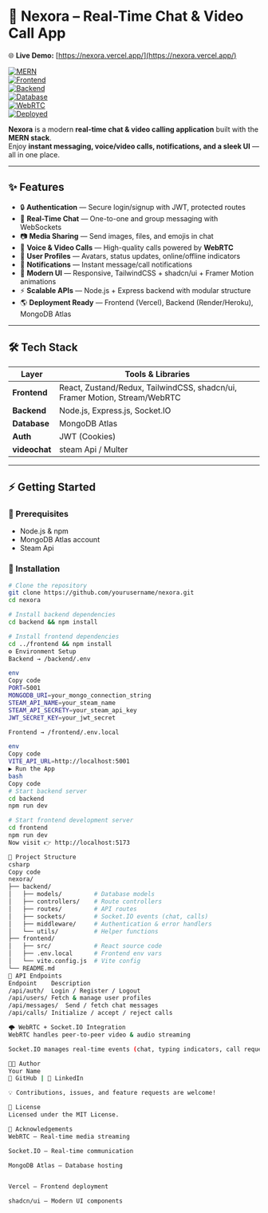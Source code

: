 # 🚀 Nexora – Real-Time Chat & Video Call App  

🌐 **Live Demo:** [https://nexora.vercel.app/](https://nexora.vercel.app/)  

[![MERN](https://img.shields.io/badge/Stack-MERN-green?style=flat-square&logo=mongodb)]()  
[![Frontend](https://img.shields.io/badge/Frontend-React-blue?style=flat-square&logo=react)]()  
[![Backend](https://img.shields.io/badge/Backend-Express-black?style=flat-square&logo=express)]()  
[![Database](https://img.shields.io/badge/Database-MongoDB-brightgreen?style=flat-square&logo=mongodb)]()  
[![WebRTC](https://img.shields.io/badge/Video-Calls-orange?style=flat-square&logo=webrtc)]()  
[![Deployed](https://img.shields.io/badge/Deployed-Live-success?style=flat-square&logo=vercel)]()  

**Nexora** is a modern **real-time chat & video calling application** built with the **MERN stack**.  
Enjoy **instant messaging, voice/video calls, notifications, and a sleek UI** — all in one place.  

---

## ✨ Features  

- 🔒 **Authentication** — Secure login/signup with JWT, protected routes  
- 💬 **Real-Time Chat** — One-to-one and group messaging with WebSockets  
- 📷 **Media Sharing** — Send images, files, and emojis in chat  
- 🎥 **Voice & Video Calls** — High-quality calls powered by **WebRTC**  
- 👤 **User Profiles** — Avatars, status updates, online/offline indicators  
- 🔔 **Notifications** — Instant message/call notifications  
- 🎨 **Modern UI** — Responsive, TailwindCSS + shadcn/ui + Framer Motion animations  
- ⚡ **Scalable APIs** — Node.js + Express backend with modular structure  
- 🌎 **Deployment Ready** — Frontend (Vercel), Backend (Render/Heroku), MongoDB Atlas  

---

## 🛠️ Tech Stack  

| Layer      | Tools & Libraries |  
|-----------|-------------------|  
| **Frontend** | React, Zustand/Redux, TailwindCSS, shadcn/ui, Framer Motion, Stream/WebRTC |  
| **Backend** | Node.js, Express.js, Socket.IO |  
| **Database** | MongoDB Atlas |  
| **Auth** | JWT (Cookies) |  
| **videochat** | steam Api / Multer |  

---

## ⚡ Getting Started  

### 🔑 Prerequisites  
- Node.js & npm  
- MongoDB Atlas account  
- Steam Api 

### 🚀 Installation  

```bash
# Clone the repository
git clone https://github.com/yourusername/nexora.git
cd nexora

# Install backend dependencies
cd backend && npm install

# Install frontend dependencies
cd ../frontend && npm install
⚙️ Environment Setup
Backend → /backend/.env

env
Copy code
PORT=5001
MONGODB_URI=your_mongo_connection_string
STEAM_API_NAME=your_steam_name
STEAM_API_SECRETY=your_steam_api_key
JWT_SECRET_KEY=your_jwt_secret

Frontend → /frontend/.env.local

env
Copy code
VITE_API_URL=http://localhost:5001
▶️ Run the App
bash
Copy code
# Start backend server
cd backend
npm run dev

# Start frontend development server
cd frontend
npm run dev
Now visit 👉 http://localhost:5173

📁 Project Structure
csharp
Copy code
nexora/
├── backend/
│   ├── models/         # Database models
│   ├── controllers/    # Route controllers
│   ├── routes/         # API routes
│   ├── sockets/        # Socket.IO events (chat, calls)
│   ├── middleware/     # Authentication & error handlers
│   └── utils/          # Helper functions
├── frontend/
│   ├── src/            # React source code
│   ├── .env.local      # Frontend env vars
│   └── vite.config.js  # Vite config
└── README.md
🔗 API Endpoints
Endpoint	Description
/api/auth/	Login / Register / Logout
/api/users/	Fetch & manage user profiles
/api/messages/	Send / fetch chat messages
/api/calls/	Initialize / accept / reject calls

🌩️ WebRTC + Socket.IO Integration
WebRTC handles peer-to-peer video & audio streaming

Socket.IO manages real-time events (chat, typing indicators, call requests)

👨‍💻 Author
Your Name
🔗 GitHub | 🔗 LinkedIn

💡 Contributions, issues, and feature requests are welcome!

📄 License
Licensed under the MIT License.

🙏 Acknowledgements
WebRTC — Real-time media streaming

Socket.IO — Real-time communication

MongoDB Atlas — Database hosting


Vercel — Frontend deployment

shadcn/ui — Modern UI components
